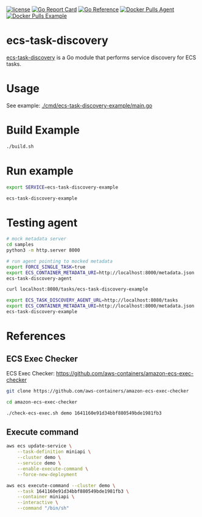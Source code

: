 [![license](http://img.shields.io/badge/license-MIT-blue.svg)](https://github.com/udhos/ecs-task-discovery/blob/main/LICENSE)
[![Go Report Card](https://goreportcard.com/badge/github.com/udhos/ecs-task-discovery)](https://goreportcard.com/report/github.com/udhos/ecs-task-discovery)
[![Go Reference](https://pkg.go.dev/badge/github.com/udhos/ecs-task-discovery.svg)](https://pkg.go.dev/github.com/udhos/ecs-task-discovery)
[![Docker Pulls Agent](https://img.shields.io/docker/pulls/udhos/ecs-task-discovery-agent)](https://hub.docker.com/r/udhos/ecs-task-discovery-agent)
[![Docker Pulls Example](https://img.shields.io/docker/pulls/udhos/ecs-task-discovery-example)](https://hub.docker.com/r/udhos/ecs-task-discovery-example)

# ecs-task-discovery

[ecs-task-discovery](https://github.com/udhos/ecs-task-discovery?tab=readme-ov-file) is a Go module that performs service discovery for ECS tasks.

# Usage

See example: [./cmd/ecs-task-discovery-example/main.go](./cmd/ecs-task-discovery-example/main.go)

# Build Example

```bash
./build.sh
```

# Run example

```bash
export SERVICE=ecs-task-discovery-example

ecs-task-discovery-example
```

# Testing agent

```bash
# mock metadata server
cd samples
python3 -m http.server 8000

# run agent pointing to mocked metadata
export FORCE_SINGLE_TASK=true
export ECS_CONTAINER_METADATA_URI=http://localhost:8000/metadata.json
ecs-task-discovery-agent

curl localhost:8080/tasks/ecs-task-discovery-example

export ECS_TASK_DISCOVERY_AGENT_URL=http://localhost:8080/tasks
export ECS_CONTAINER_METADATA_URI=http://localhost:8000/metadata.json
ecs-task-discovery-example
```

# References

## ECS Exec Checker

ECS Exec Checker: https://github.com/aws-containers/amazon-ecs-exec-checker

```bash
git clone https://github.com/aws-containers/amazon-ecs-exec-checker

cd amazon-ecs-exec-checker

./check-ecs-exec.sh demo 1641160e91d34bbf880549bde1981fb3
```

## Execute command

```bash
aws ecs update-service \
    --task-definition miniapi \
    --cluster demo \
    --service demo \
    --enable-execute-command \
    --force-new-deployment

aws ecs execute-command --cluster demo \
    --task 1641160e91d34bbf880549bde1981fb3 \
    --container miniapi \
    --interactive \
    --command "/bin/sh"
```
